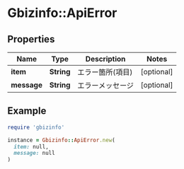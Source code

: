 # Gbizinfo::ApiError

## Properties

| Name | Type | Description | Notes |
| ---- | ---- | ----------- | ----- |
| **item** | **String** | エラー箇所(項目) | [optional] |
| **message** | **String** | エラーメッセージ | [optional] |

## Example

```ruby
require 'gbizinfo'

instance = Gbizinfo::ApiError.new(
  item: null,
  message: null
)
```


